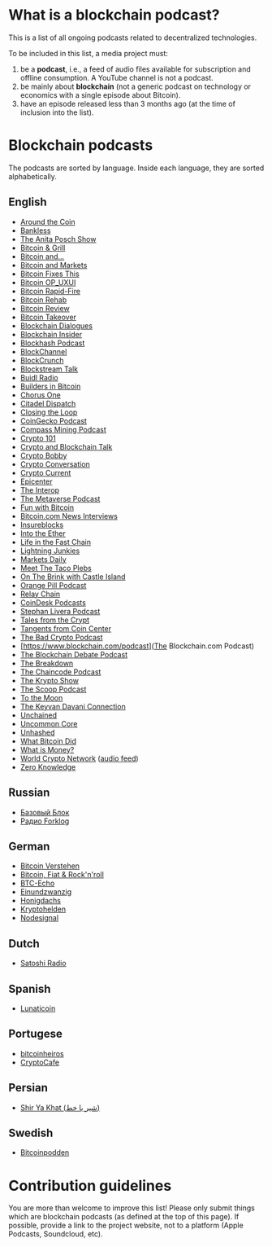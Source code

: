 # What is a blockchain podcast?

This is a list of all ongoing podcasts related to decentralized technologies.

To be included in this list, a media project must:
1. be a **podcast**, i.e., a feed of audio files available for subscription and offline consumption. A YouTube channel is not a podcast.
1. be mainly about **blockchain** (not a generic podcast on technology or economics with a single episode about Bitcoin).
1. have an episode released less than 3 months ago (at the time of inclusion into the list).


# Blockchain podcasts

The podcasts are sorted by language. Inside each language, they are sorted alphabetically.


## English

* [Around the Coin](http://www.aroundthecoin.com)
* [Bankless](http://podcast.banklesshq.com/)
* [The Anita Posch Show](https://bitcoinundco.com/en/podcast/)
* [Bitcoin & Grill](https://cryptoandgrill.podbean.com)
* [Bitcoin and...](https://www.stitcher.com/podcast/wwwstitchercompodcastdavidbennettbitcoinand/bitcoin-and)
* [Bitcoin and Markets](https://bitcoinandmarkets.com)
* [Bitcoin Fixes This](https://anchor.fm/jimmysong/)
* [Bitcoin OP_UXUI](http://bitcoinopuxui.com/)
* [Bitcoin Rapid-Fire](https://anchor.fm/john-vallis/)
* [Bitcoin Rehab](https://anchor.fm/bitcoinrehab)
* [Bitcoin Review](https://bitcoin.review/)
* [Bitcoin Takeover](https://bitcoin-takeover.com/)
* [Blockchain Dialogues](https://bcdialogues.com/)
* [Blockchain Insider](https://bi.11fs.com/)
* [Blockhash Podcast](https://www.blockhashpodcast.com/podcast)
* [BlockChannel](https://medium.com/blockchannel)
* [BlockCrunch](https://blockcrunch.libsyn.com)
* [Blockstream Talk](https://blockstreamtalk.com/)
* [Buidl Radio](https://anchor.fm/buidlradio)
* [Builders in Bitcoin](https://bitcointv.com/c/buildersinbitcoin/videos)
* [Chorus One](https://chorusone.libsyn.com/)
* [Citadel Dispatch](https://citadeldispatch.com/)
* [Closing the Loop](https://podcastindex.org/podcast/4058673)
* [CoinGecko Podcast](https://podcast.coingecko.com/)
* [Compass Mining Podcast](https://compassmining.io/education/tag/podcast)
* [Crypto 101](https://crypto101podcast.com/)
* [Crypto and Blockchain Talk](http://cryptoandblockchaintalk.com/)
* [Crypto Bobby](https://cryptobobby.com/)
* [Crypto Conversation](https://bravenewcoin.com/insights/podcasts)
* [Crypto Current](https://crypto-current.co/)
* [Epicenter](https://epicenter.tv/)
* [The Interop](https://www.youtube.com/theinterop)
* [The Metaverse Podcast](https://outlierventures.podbean.com/)
* [Fun with Bitcoin](https://anchor.fm/funwithbitcoin)
* [Bitcoin.com News Interviews](https://podcast.bitcoin.com/s3-Humans-of-Bitcoin)
* [Insureblocks](https://www.insureblocks.com/)
* [Into the Ether](https://www.podbean.com/podcast-detail/mwb85-7c997/Into-the-Ether-Podcast)
* [Life in the Fast Chain](https://life-in-the-fast-chain.fireside.fm/)
* [Lightning Junkies](https://anchor.fm/lightning-junkies)
* [Markets Daily](https://art19.com/shows/markets-daily)
* [Meet The Taco Plebs](https://www.youtube.com/playlist?list=PLe0djdakvnFbx2JiysINEw2YXy57Jpz3g)
* [On The Brink with Castle Island](https://podcasts.apple.com/us/podcast/on-the-brink-with-castle-island/id1480586463)
* [Orange Pill Podcast](https://orangepill.buzzsprout.com/)
* [Relay Chain](https://relaychain.fm)
* [CoinDesk Podcasts](https://www.coindesk.com/podcasts)
* [Stephan Livera Podcast](https://stephanlivera.com/)
* [Tales from the Crypt](https://talesfromthecrypt.libsyn.com/)
* [Tangents from Coin Center](https://coincenter.simplecast.com/)
* [The Bad Crypto Podcast](https://badcryptopodcast.com/)
* [https://www.blockchain.com/podcast](The Blockchain.com Podcast)
* [The Blockchain Debate Podcast](https://blockdebate.buzzsprout.com/)
* [The Breakdown](https://nlwcrypto.libsyn.com/)
* [The Chaincode Podcast](https://podcast.chaincode.com/)
* [The Krypto Show](https://julianhosp.com/kryptoshow-podcast/)
* [The Scoop Podcast](https://www.theblockcrypto.com/the-scoop-podcast/)
* [To the Moon](https://anchor.fm/bitrefill)
* [The Keyvan Davani Connection](https://anchor.fm/keyvandavani)
* [Unchained](https://unchainedpodcast.com/category/unchained/)
* [Uncommon Core](https://uncommoncore.co/podcast/)
* [Unhashed](https://www.unhashedpodcast.com)
* [What Bitcoin Did](https://www.whatbitcoindid.com/)
* [What is Money?](https://whatismoneypodcast.com/)
* [World Crypto Network](https://www.worldcryptonetwork.com/) ([audio feed](https://www.spreaker.com/show/3478703/episodes/feed))
* [Zero Knowledge](https://www.zeroknowledge.fm/)

## Russian

* [Базовый Блок](https://basicblockradio.com/)
* [Радио Forklog](https://www.youtube.com/playlist?list=PLVTwIlNOBqzeZHDtPzHkvVJw46qxHFw4T)


## German

* [Bitcoin Verstehen](https://bitcoinverstehen.info/podcast/)
* [Bitcoin, Fiat & Rock'n'roll](https://bfrr.podigee.io/)
* [BTC-Echo](https://www.btc-echo.de/podcast/)
* [Einundzwanzig](https://anchor.fm/einundzwanzig)
* [Honigdachs](https://coinspondent.de/honigdachs-der-bitcoin-podcast-aus-leipzig/)
* [Kryptohelden](https://kryptohelden.de/)
* [Nodesignal](https://nodesignal.space/)

## Dutch

* [Satoshi Radio](https://satoshiradio.nl)

## Spanish

* [Lunaticoin](https://lunaticoin.com/)

## Portugese

* [bitcoinheiros](https://anchor.fm/bitcoinheiros)
* [CryptoCafe](https://www.cryptocafe.pt/)

## Persian
* [Shir Ya Khat (شیر یا خط)](https://shiryakhat.net/)

## Swedish
* [Bitcoinpodden](https://podcasts.apple.com/se/podcast/bitcoinpodden/id1537513764)

# Contribution guidelines

You are more than welcome to improve this list!
Please only submit things which are blockchain podcasts (as defined at the top of this page).
If possible, provide a link to the project website, not to a platform (Apple Podcasts, Soundcloud, etc).
